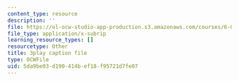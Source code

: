 ```yaml
---
content_type: resource
description: ''
file: https://ol-ocw-studio-app-production.s3.amazonaws.com/courses/6-0001-introduction-to-computer-science-and-programming-in-python-fall-2016/5da9be03d190414bef18f95721d7fe07_vqn_yk5aFcI.srt
file_type: application/x-subrip
learning_resource_types: []
resourcetype: Other
title: 3play caption file
type: OCWFile
uid: 5da9be03-d190-414b-ef18-f95721d7fe07
---
```


